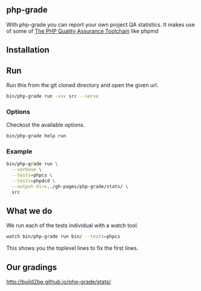 ## php-grade

With php-grade you can report your own project QA statistics. It makes use of some of [The PHP Quality Assurance Toolchain](http://phpqatools.org/) like phpmd

## Installation


## Run

Run this from the git cloned directory and open the given url.

```bash
bin/php-grade run -vvv src --serve
```

### Options

Checkout the available options.

```bash
bin/php-grade help run
```

### Example

```bash
bin/php-grade run \
  --verbose \
  --tests=phpcs \
  --tests=phpdcd \
  --output-dir=../gh-pages/php-grade/stats/ \
  src
```

## What we do

We run each of the tests individual with a watch tool.

```bash
watch bin/php-grade run bin/ --tests=phpcs
```

This shows you the toplevel lines to fix the first lines.

## Our gradings

http://build2be.github.io/php-grade/stats/
